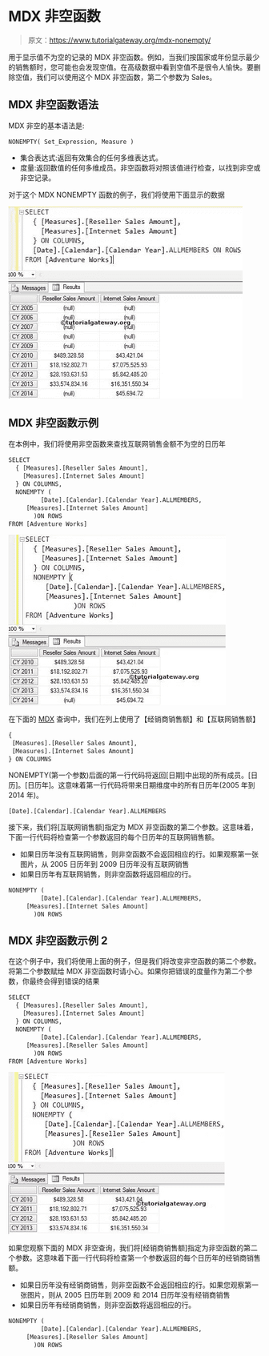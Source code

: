 # MDX 非空函数

> 原文：<https://www.tutorialgateway.org/mdx-nonempty/>

用于显示值不为空的记录的 MDX 非空函数。例如，当我们按国家或年份显示最少的销售额时，您可能也会发现空值。在高级数据中看到空值不是很令人愉快。要删除空值，我们可以使用这个 MDX 非空函数，第二个参数为 Sales。

## MDX 非空函数语法

MDX 非空的基本语法是:

```
NONEMPTY( Set_Expression, Measure )
```

*   集合表达式:返回有效集合的任何多维表达式。
*   度量:返回数值的任何多维成员。非空函数将对照该值进行检查，以找到非空或非空记录。

对于这个 MDX NONEMPTY 函数的例子，我们将使用下面显示的数据

![MDX NONEMPTY Function](img/b5ce119fe3a2b78475320e0ae986a36f.png)

## MDX 非空函数示例

在本例中，我们将使用非空函数来查找互联网销售金额不为空的日历年

```
SELECT 
  { [Measures].[Reseller Sales Amount],
    [Measures].[Internet Sales Amount]
  } ON COLUMNS,
  NONEMPTY (
         [Date].[Calendar].[Calendar Year].ALLMEMBERS,
	 [Measures].[Internet Sales Amount]
	   )ON ROWS
FROM [Adventure Works]
```

![MDX NONEMPTY FUNCTION](img/ad41ba8fadba6e0e0a4523f880bf3191.png)

在下面的 [MDX](https://www.tutorialgateway.org/mdx/) 查询中，我们在列上使用了【经销商销售额】和【互联网销售额】

```
{
 [Measures].[Reseller Sales Amount],
 [Measures].[Internet Sales Amount]
} ON COLUMNS
```

NONEMPTY(第一个参数)后面的第一行代码将返回[日期]中出现的所有成员。[日历]。[日历年]。这意味着第一行代码将带来日期维度中的所有日历年(2005 年到 2014 年)。

```
[Date].[Calendar].[Calendar Year].ALLMEMBERS
```

接下来，我们将[互联网销售额]指定为 MDX 非空函数的第二个参数。这意味着，下面一行代码将检查第一个参数返回的每个日历年的互联网销售额。

*   如果日历年没有互联网销售，则非空函数不会返回相应的行。如果观察第一张图片，从 2005 日历年到 2009 日历年没有互联网销售
*   如果日历年有互联网销售，则非空函数将返回相应的行。

```
NONEMPTY (
         [Date].[Calendar].[Calendar Year].ALLMEMBERS,
	 [Measures].[Internet Sales Amount]
	   )ON ROWS
```

## MDX 非空函数示例 2

在这个例子中，我们将使用上面的例子，但是我们将改变非空函数的第二个参数。将第二个参数赋给 MDX 非空函数时请小心。如果你把错误的度量作为第二个参数，你最终会得到错误的结果

```
SELECT 
  { [Measures].[Reseller Sales Amount],
    [Measures].[Internet Sales Amount]
  } ON COLUMNS,
  NONEMPTY (
         [Date].[Calendar].[Calendar Year].ALLMEMBERS,
	 [Measures].[Reseller Sales Amount]
	   )ON ROWS
FROM [Adventure Works]
```

![MDX NONEMPTY FUNCTION](img/4d05e5eacb95c4de46947bcd72fcc6f8.png)

如果您观察下面的 MDX 非空查询，我们将[经销商销售额]指定为非空函数的第二个参数。这意味着下面一行代码将检查第一个参数返回的每个日历年的经销商销售额。

*   如果日历年没有经销商销售，则非空函数不会返回相应的行。如果您观察第一张图片，则从 2005 日历年到 2009 和 2014 日历年没有经销商销售
*   如果日历年有经销商销售，则非空函数将返回相应的行。

```
NONEMPTY (
         [Date].[Calendar].[Calendar Year].ALLMEMBERS,
	 [Measures].[Reseller Sales Amount]
	   )ON ROWS
```